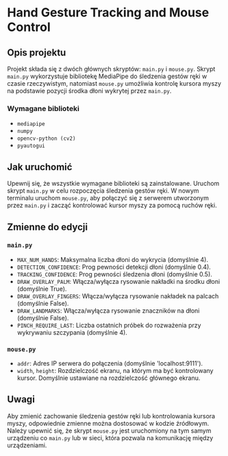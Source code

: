 # Hand Gesture Tracking and Mouse Control

## Opis projektu

Projekt składa się z dwóch głównych skryptów: `main.py` i `mouse.py`. Skrypt `main.py` wykorzystuje bibliotekę MediaPipe do śledzenia gestów ręki w czasie rzeczywistym, natomiast `mouse.py` umożliwia kontrolę kursora myszy na podstawie pozycji środka dłoni wykrytej przez `main.py`.

### Wymagane biblioteki

- `mediapipe`
- `numpy`
- `opencv-python (cv2)`
- `pyautogui`

## Jak uruchomić

Upewnij się, że wszystkie wymagane biblioteki są zainstalowane.
Uruchom skrypt `main.py` w celu rozpoczęcia śledzenia gestów ręki.
W nowym terminalu uruchom `mouse.py`, aby połączyć się z serwerem utworzonym przez `main.py` i zacząć kontrolować kursor myszy za pomocą ruchów ręki.

## Zmienne do edycji

### `main.py`

- `MAX_NUM_HANDS`: Maksymalna liczba dłoni do wykrycia (domyślnie 4).
- `DETECTION_CONFIDENCE`: Prog pewności detekcji dłoni (domyślnie 0.4).
- `TRACKING_CONFIDENCE`: Prog pewności śledzenia dłoni (domyślnie 0.5).
- `DRAW_OVERLAY_PALM`: Włącza/wyłącza rysowanie nakładki na środku dłoni (domyślnie True).
- `DRAW_OVERLAY_FINGERS`: Włącza/wyłącza rysowanie nakładek na palcach (domyślnie False).
- `DRAW_LANDMARKS`: Włącza/wyłącza rysowanie znaczników na dłoni (domyślnie False).
- `PINCH_REQUIRE_LAST`: Liczba ostatnich próbek do rozważenia przy wykrywaniu szczypania (domyślnie 4).

### `mouse.py`

- `addr`: Adres IP serwera do połączenia (domyślnie 'localhost:9111').
- `width`, `height`: Rozdzielczość ekranu, na którym ma być kontrolowany kursor. Domyślnie ustawiane na rozdzielczość głównego ekranu.

## Uwagi

Aby zmienić zachowanie śledzenia gestów ręki lub kontrolowania kursora myszy, odpowiednie zmienne można dostosować w kodzie źródłowym.
Należy upewnić się, że skrypt `mouse.py` jest uruchomiony na tym samym urządzeniu co `main.py` lub w sieci, która pozwala na komunikację między urządzeniami.

